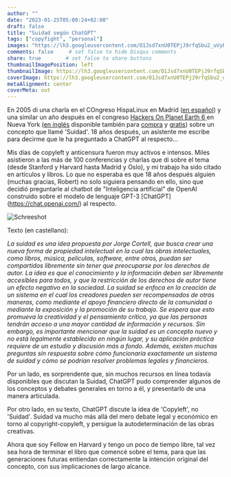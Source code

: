```yaml
---
author: ""
date: "2023-01-25T05:00:24+02:00"
draft: false
title: "Suidad según ChatGPT"
tags: ["copyfight", "personal"]
images: "https://lh3.googleusercontent.com/O1Jsd7xnU0TEPjJ9rfqSbu2_uVyRZHvTkikuFuQ_UcmWOULUwjZXwy-DFm5hOoD6Hankzqhf-BfwZJFTeBceHrp57xGFTF1Bvkc2rq6_ZOWJzn5RXNDx8p-BOuP8nNMApve9OKokamw=w2400"
comments: false     # set false to hide Disqus comments
share: true        # set false to share buttons
thumbnailImagePosition: left
thumbnailImage: https://lh3.googleusercontent.com/O1Jsd7xnU0TEPjJ9rfqSbu2_uVyRZHvTkikuFuQ_UcmWOULUwjZXwy-DFm5hOoD6Hankzqhf-BfwZJFTeBceHrp57xGFTF1Bvkc2rq6_ZOWJzn5RXNDx8p-BOuP8nNMApve9OKokamw=w2400
coverImage: https://lh3.googleusercontent.com/O1Jsd7xnU0TEPjJ9rfqSbu2_uVyRZHvTkikuFuQ_UcmWOULUwjZXwy-DFm5hOoD6Hankzqhf-BfwZJFTeBceHrp57xGFTF1Bvkc2rq6_ZOWJzn5RXNDx8p-BOuP8nNMApve9OKokamw=w2400
metaAlignment: center
coverMeta: out
---
```


En 2005 di una charla en el COngreso HispaLinux en Madrid ([en español](https://www.youtube.com/watch?v=pQKibfsDTrE)) y una similar un año después en el congreso [Hackers On Planet Earth 6 ](https://vi.hope.net/bios.html) en Nueva York ([en inglés](https://www.youtube.com/watch?v=kBeOrFNQHVM) disponible también para [compra](https://store.2600.com/products/hope-number-six-2006-selfness-copyfight-from-censorship-to-new-business-models-dvd) y [gratis](https://archive.org/detalles/Hope6_Selfness)) sobre un concepto que llamé 'Suidad'. 18 años después, un asistente me escribe para decirme que le ha preguntado a ChatGPT al respecto...

<!--more-->

Mis días de copyleft y anticensura fueron muy activos e intensos. Miles asistieron a las más de 100 conferencias y charlas que di sobre el tema (desde Stanford y Harvard hasta Madrid y Oslo), y mi trabajo ha sido citado en artículos y libros. Lo que no esperaba es que 18 años después alguien (muchas gracias, Robert) no solo siguiera pensando en ello, sino que decidió preguntarle al chatbot de "Inteligencia artificial" de OpenAI construido sobre el modelo de lenguaje GPT-3 [ChatGPT] (https://chat.openai.com/) al respecto.

![Schreeshot](https://lh3.googleusercontent.com/O1Jsd7xnU0TEPjJ9rfqSbu2_uVyRZHvTkikuFuQ_UcmWOULUwjZXwy-DFm5hOoD6Hankzqhf-BfwZJFTeBceHrp57xGFTF1Bvkc2rq6_ZOWJzn5RXNDx8p-BOuP8nNMApve9OKokamw=w2400)

Texto (en castellano):

*La suidad es una idea propuesta por Jorge Cortell, que busca crear una nueva forma de propiedad intelectual en la cual las obras intelectuales, como libros, música, películas, software, entre otros, puedan ser compartidos libremente sin tener que preocuparse por los derechos de autor. La idea es que el conocimiento y la información deben ser libremente accesibles para todos, y que la restricción de los derechos de autor tiene un efecto negativo en la sociedad. 
La suidad se enfoca en la creación de un sistema en el cual los creadores pueden ser recompensados de otras maneras, como mediante el apoyo financiero directo de la comunidad o mediante la exposición y la promoción de su trabajo. Se espera que esto promueva la creatividad y el pensamiento crítico, ya que las personas tendrán acceso a una mayor cantidad de información y recursos. 
Sin embargo, es importante mencionar que la suidad es un concepto nuevo y no está legalmente establecido en ningún lugar, y su aplicación práctica requiere de un estudio y discusión más a fondo. Además, existen muchas preguntas sin respuesta sobre cómo funcionaría exactamente un sistema de suidad y cómo se podrían resolver problemas legales y financieros.*

Por un lado, es sorprendente que, sin muchos recursos en línea todavía disponibles que discutan la Suidad, ChatGPT pudo comprender algunos de los conceptos y debates generales en torno a él, y presentarlo de una manera articulada.

Por otro lado, en su texto, ChatGPT discute la idea de 'Copyleft', no 'Suidad'. Suidad va mucho más allá del mero debate legal y económico en torno al copyright-copyleft, y persigue la autodeterminación de las obras creativas.

Ahora que soy Fellow en Harvard y tengo un poco de tiempo libre, tal vez sea hora de terminar el libro que comencé sobre el tema, para que las generaciones futuras entiendan correctamente la intención original del concepto, con sus implicaciones de largo alcance.